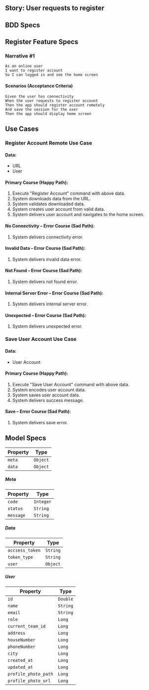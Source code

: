 ## Story: User requests to register

## BDD Specs

## Register Feature Specs

### Narrative #1

```
As an online user
I want to register account
So I can logged in and see the home screen 
```

#### Scenarios (Acceptance Criteria)

```
Given the user has connectivity
When the user requests to register account
Then the app should register account remotely
And save the session for the user
Then the app should display home screen
```

## Use Cases

### Register Account Remote Use Case

#### Data:
- URL
- User

#### Primary Course (Happy Path):
1. Execute "Register Account" command with above data.
2. System downloads data from the URL.
3. System validates downloaded data.
4. System creates user account from valid data.
5. System delivers user account and navigates to the home screen.

#### No Connectivity – Error Course (Sad Path):
1. System delivers connectivity error.

#### Invalid Data – Error Course (Sad Path):
1. System delivers invalid data error.

#### Not Found – Error Course (Sad Path):
1. System delivers not found error.

#### Internal Server Error – Error Course (Sad Path):
1. System delivers internal server error.

#### Unexpected – Error Course (Sad Path):
1. System delivers unexpected error.

### Save User Account Use Case

#### Data:
- User Account

#### Primary Course (Happy Path):
1. Execute "Save User Account" command with above data.
2. System encodes user account data.
3. System saves user account data.
4. System delivers success message.

#### Save – Error Course (Sad Path):
1. System delivers save error.
## Model Specs


| Property       | Type     |
|----------------|----------|
| `meta`         | `Object` |
| `data`         | `Object` |

##### Meta
| Property  | Type     |
|-----------|----------|
| `code`    | `Integer`|
| `status`  | `String` |
| `message` | `String` |

##### Data
| Property       | Type     |
|----------------|----------|
| `accsess_token`| `String` |
| `token_type`   | `String` |
| `user`         | `Object` |

##### User
| Property             | Type     |
|----------------------|----------|
| `id`                 | `Double` |
| `name`               | `String` |
| `email`              | `String` |
| `role`               | `Long`   |
| `current_team_id`    | `Long`   |
| `address`            | `Long`   |
| `houseNumber`        | `Long`   |
| `phoneNumber`        | `Long`   |
| `city`               | `Long`   |
| `created_at`         | `Long`   |
| `updated_at`         | `Long`   |
| `profile_photo_path` | `Long`   |
| `profile_photo_url`  | `Long`   |